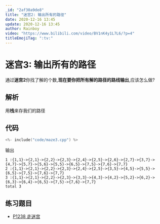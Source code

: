```yaml
---
_id: "2af30a9de8"
title: "迷宫2: 输出所有的路径"
date: 2020-12-16 13:45
update: 2020-12-16 13:45
author: Rainboy
video: "https://www.bilibili.com/video/BV1nK4y1L7L6/?p=4"
titleEmojiTag: ":tv:"
---
```


# 迷宫3: 输出所有的路径

通过**迷宫2**你找了解的个数,**现在要你把所有解的路径的路线输出**,应该怎么做?

## 解析

用**栈**来存我们的路径

## 代码


```c
<%- include("code/maze3.cpp") %>
```


输出

```
1 :{1,1}->{2,1}->{2,2}->{2,3}->{2,4}->{2,5}->{2,6}->{2,7}->{3,7}->{4,7}->{5,7}->{5,6}->{5,5}->{6,5}->{7,5}->{7,6}->{7,7}
2 :{1,1}->{2,1}->{2,2}->{2,3}->{2,4}->{2,5}->{3,5}->{4,5}->{5,5}->{6,5}->{7,5}->{7,6}->{7,7}
3 :{1,1}->{2,1}->{2,2}->{2,3}->{3,3}->{4,3}->{4,2}->{5,2}->{6,2}->{6,3}->{6,4}->{6,5}->{7,5}->{7,6}->{7,7}
total 3
```
## 练习题目

- [P1238 走迷宫](https://www.luogu.org/problemnew/show/P1238)
